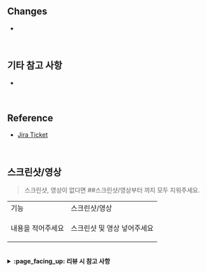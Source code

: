 ## Changes
-

<br/>

## 기타 참고 사항
-

<br/>

## Reference
- [Jira Ticket](https://onboardgame.atlassian.net/browse/ONB-)

<br/>

## 스크린샷/영상
> 스크린샷, 영상이 없다면 ##스크린샷/영상부터 </table> 까지 모두 지워주세요.

<table>
<tr>
<td>기능</td>
<td>스크린샷/영상</td>
</tr>

<tr>
<td>내용을 적어주세요</td>
<td>

스크린샷 및 영상 넣어주세요

</td>
</tr>
</table>

<br/>

<details>
<summary> <b> :page_facing_up: 리뷰 시 참고 사항 </b>  </summary>
<div markdown="1">

P1: 꼭 반영해주세요 (Request changes)
P2: 적극적으로 고려해주세요 (Request changes)
P3: 웬만하면 반영해 주세요 (Comment)
P4: 반영해도 좋고 넘어가도 좋습니다 (Approve)
P5: 그냥 사소한 의견입니다 (Approve)

</div>
</details>
